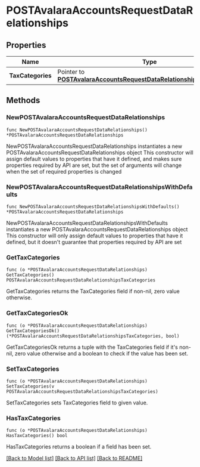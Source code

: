 # POSTAvalaraAccountsRequestDataRelationships

## Properties

Name | Type | Description | Notes
------------ | ------------- | ------------- | -------------
**TaxCategories** | Pointer to [**POSTAvalaraAccountsRequestDataRelationshipsTaxCategories**](POSTAvalaraAccountsRequestDataRelationshipsTaxCategories.md) |  | [optional] 

## Methods

### NewPOSTAvalaraAccountsRequestDataRelationships

`func NewPOSTAvalaraAccountsRequestDataRelationships() *POSTAvalaraAccountsRequestDataRelationships`

NewPOSTAvalaraAccountsRequestDataRelationships instantiates a new POSTAvalaraAccountsRequestDataRelationships object
This constructor will assign default values to properties that have it defined,
and makes sure properties required by API are set, but the set of arguments
will change when the set of required properties is changed

### NewPOSTAvalaraAccountsRequestDataRelationshipsWithDefaults

`func NewPOSTAvalaraAccountsRequestDataRelationshipsWithDefaults() *POSTAvalaraAccountsRequestDataRelationships`

NewPOSTAvalaraAccountsRequestDataRelationshipsWithDefaults instantiates a new POSTAvalaraAccountsRequestDataRelationships object
This constructor will only assign default values to properties that have it defined,
but it doesn't guarantee that properties required by API are set

### GetTaxCategories

`func (o *POSTAvalaraAccountsRequestDataRelationships) GetTaxCategories() POSTAvalaraAccountsRequestDataRelationshipsTaxCategories`

GetTaxCategories returns the TaxCategories field if non-nil, zero value otherwise.

### GetTaxCategoriesOk

`func (o *POSTAvalaraAccountsRequestDataRelationships) GetTaxCategoriesOk() (*POSTAvalaraAccountsRequestDataRelationshipsTaxCategories, bool)`

GetTaxCategoriesOk returns a tuple with the TaxCategories field if it's non-nil, zero value otherwise
and a boolean to check if the value has been set.

### SetTaxCategories

`func (o *POSTAvalaraAccountsRequestDataRelationships) SetTaxCategories(v POSTAvalaraAccountsRequestDataRelationshipsTaxCategories)`

SetTaxCategories sets TaxCategories field to given value.

### HasTaxCategories

`func (o *POSTAvalaraAccountsRequestDataRelationships) HasTaxCategories() bool`

HasTaxCategories returns a boolean if a field has been set.


[[Back to Model list]](../README.md#documentation-for-models) [[Back to API list]](../README.md#documentation-for-api-endpoints) [[Back to README]](../README.md)


